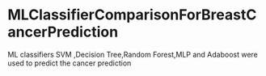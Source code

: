 # MLClassifierComparisonForBreastCancerPrediction
ML classifiers SVM ,Decision Tree,Random Forest,MLP and Adaboost were used to predict the cancer prediction
